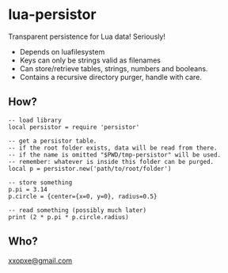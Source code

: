 lua-persistor
=============

Transparent persistence for Lua data! Seriously!

* Depends on luafilesystem
* Keys can only be strings valid as filenames
* Can store/retrieve tables, strings, numbers and booleans.
* Contains a recursive directory purger, handle with care.


How?
----

```
-- load library
local persistor = require 'persistor'

-- get a persistor table.
-- if the root folder exists, data will be read from there.
-- if the name is omitted "$PWD/tmp-persistor" will be used.
-- remember: whatever is inside this folder can be purged.
local p = persistor.new('path/to/root/folder')

-- store something
p.pi = 3.14
p.circle = {center={x=0, y=0}, radius=0.5}

-- read something (possibly much later)
print (2 * p.pi * p.circle.radius)
```

Who?
----
xxopxe@gmail.com
